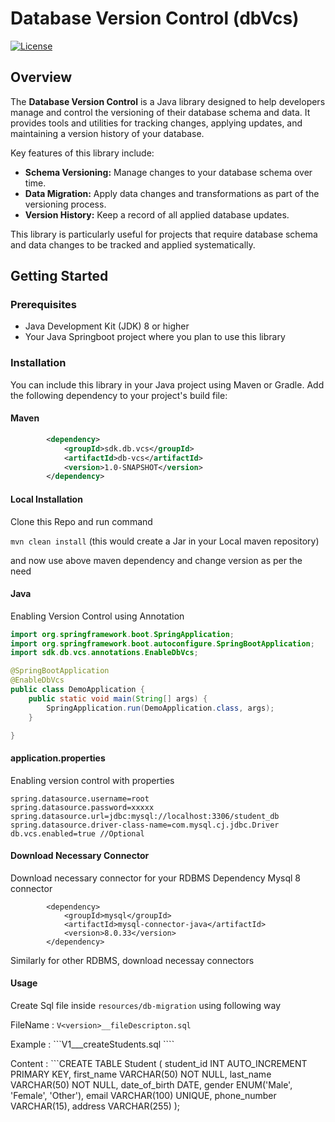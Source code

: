 # Database Version Control (dbVcs)

[![License](https://img.shields.io/badge/License-MIT-blue.svg)](LICENSE)

## Overview

The **Database Version Control** is a Java library designed to help developers manage and control the versioning of their database schema and data. It provides tools and utilities for tracking changes, applying updates, and maintaining a version history of your database.

Key features of this library include:

- **Schema Versioning:** Manage changes to your database schema over time.
- **Data Migration:** Apply data changes and transformations as part of the versioning process.
- **Version History:** Keep a record of all applied database updates.

This library is particularly useful for projects that require database schema and data changes to be tracked and applied systematically.

## Getting Started

### Prerequisites

- Java Development Kit (JDK) 8 or higher
- Your Java Springboot project where you plan to use this library

### Installation

You can include this library in your Java project using Maven or Gradle. Add the following dependency to your project's build file:

#### Maven

```xml
		<dependency>
			<groupId>sdk.db.vcs</groupId>
			<artifactId>db-vcs</artifactId>
			<version>1.0-SNAPSHOT</version>
		</dependency>
```

#### Local Installation
Clone this Repo and run command 

```mvn clean install``` (this would create a Jar in your Local maven repository)

and now use above maven dependency and change version as per the need

#### Java
 Enabling Version Control using Annotation
```java
import org.springframework.boot.SpringApplication;
import org.springframework.boot.autoconfigure.SpringBootApplication;
import sdk.db.vcs.annotations.EnableDbVcs;

@SpringBootApplication
@EnableDbVcs
public class DemoApplication {
	public static void main(String[] args) {
		SpringApplication.run(DemoApplication.class, args);
	}

}
```

#### application.properties
 Enabling version control with properties

```
spring.datasource.username=root
spring.datasource.password=xxxxx
spring.datasource.url=jdbc:mysql://localhost:3306/student_db
spring.datasource.driver-class-name=com.mysql.cj.jdbc.Driver
db.vcs.enabled=true //Optional
```

#### Download Necessary Connector 

Download necessary connector for your RDBMS
Dependency Mysql 8 connector

```
		<dependency>
			<groupId>mysql</groupId>
			<artifactId>mysql-connector-java</artifactId>
			<version>8.0.33</version>
		</dependency>

```

Similarly for other RDBMS, download necessay connectors

#### Usage

Create Sql file inside ```resources/db-migration``` using following way

FileName : ``` V<version>__fileDescripton.sql ```

Example : ```V1___createStudents.sql ````

Content : ```CREATE TABLE Student (
    student_id INT AUTO_INCREMENT PRIMARY KEY,
    first_name VARCHAR(50) NOT NULL,
    last_name VARCHAR(50) NOT NULL,
    date_of_birth DATE,
    gender ENUM('Male', 'Female', 'Other'),
    email VARCHAR(100) UNIQUE,
    phone_number VARCHAR(15),
    address VARCHAR(255)
);
```
